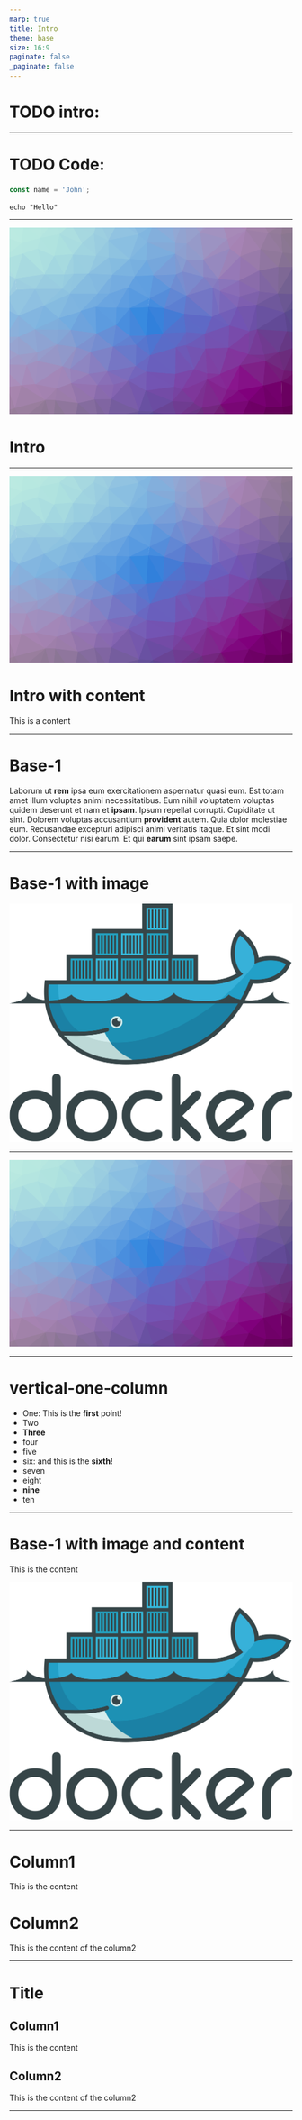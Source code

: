 ```yaml
---
marp: true
title: Intro
theme: base
size: 16:9
paginate: false
_paginate: false
---
```


# TODO intro:

<!-- _class: two-columns 

<div class="flex-vertical">
  <img class="avatar margin-bottom" src="assets/me.jpeg"/>
  <img width="350px" src="assets/zazume.svg"/>
</div>
<div class="flex-vertical">
  <h1>Raúl Anatol</h1>
  <h1>@raulanatol</h1>
  !!!include(atoms/_social.md)!!!
</div>
-->

---

# TODO Code:

```javascript
const name = 'John';
```

```shell
echo "Hello"
```

---

<!-- _layout: intro -->
<!-- _footer: ![](assets/logos.png) -->
![bg](assets/home.png)

# Intro

---

<!-- _layout: intro -->
<!-- _footer: ![](assets/logos.png) -->
![bg](assets/home.png)

# Intro with content

This is a content

---

<!-- _layout: base-1 -->

# Base-1

Laborum ut **rem** ipsa eum exercitationem aspernatur quasi eum. Est totam amet illum voluptas animi necessitatibus. Eum
nihil voluptatem voluptas quidem deserunt et nam et **ipsam**. Ipsum repellat corrupti. Cupiditate ut sint.
Dolorem voluptas accusantium **provident** autem. Quia dolor molestiae eum. Recusandae excepturi adipisci animi
veritatis
itaque.
Et sint modi dolor. Consectetur nisi earum. Et qui **earum** sint ipsam saepe.

---

<!-- _layout: base-1 -->

# Base-1 with image

![](assets/docker.png)

---

![bg](assets/home.png)

---

<!-- _layout: vertical-one-column -->

# vertical-one-column

- One: This is the **first** point!
- Two
- **Three**
- four
- five
- six: and this is the **sixth**!
- seven
- eight
- **nine**
- ten

---

<!-- _layout: vertical-one-column -->

# Base-1 with image and content

This is the content

![](assets/docker.png)

---

<!-- _layout: vertical-two-columns -->

# Column1

This is the content

# Column2

This is the content of the column2

---

<!-- _layout: vertical-two-columns-with-title -->

# Title

## Column1

This is the content

## Column2

This is the content of the column2

---
